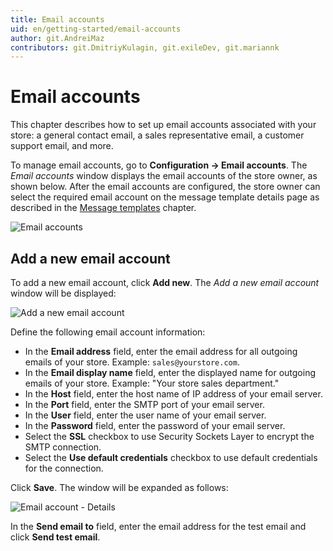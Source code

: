 ```yaml
---
title: Email accounts
uid: en/getting-started/email-accounts
author: git.AndreiMaz
contributors: git.DmitriyKulagin, git.exileDev, git.mariannk
---
```


# Email accounts

This chapter describes how to set up email accounts associated with your store: a general contact email, a sales representative email, a customer support email, and more.

To manage email accounts, go to **Configuration → Email accounts**. The *Email accounts* window displays the email accounts of the store owner, as shown below. After the email accounts are configured, the store owner can select the required email account on the message template details page as described in the [Message templates](xref:en/running-your-store/content-management/message-templates) chapter.

![Email accounts](_static/email-accounts/email-accounts.png)

## Add a new email account

To add a new email account, click **Add new**. The *Add a new email account* window will be displayed:

![Add a new email account](_static/email-accounts/email-accounts-add-new.png)

Define the following email account information:

* In the **Email address** field, enter the email address for all outgoing emails of your store. Example: `sales@yourstore.com`.
* In the **Email display name** field, enter the displayed name for outgoing emails of your store. Example: "Your store sales department."
* In the **Host** field, enter the host name of IP address of your email server.
* In the **Port** field, enter the SMTP port of your email server.
* In the **User** field, enter the user name of your email server.
* In the **Password** field, enter the password of your email server.
* Select the **SSL** checkbox to use Security Sockets Layer to encrypt the SMTP connection.
* Select the **Use default credentials** checkbox to use default credentials for the connection.

Click **Save**. The window will be expanded as follows:

![Email account - Details](_static/email-accounts/email-accounts-details.png)

In the **Send email to** field, enter the email address for the test email and click **Send test email**.
